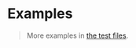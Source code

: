 # Examples

> More examples in [the test files](https://github.com/graph-algorithm/topological-sorting/tree/main/test/src).
